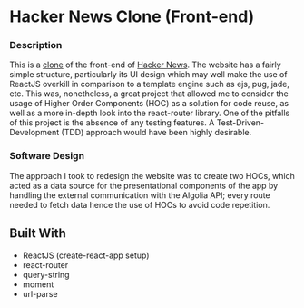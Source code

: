 # Hacker News Clone (Front-end)

### Description

This is a [clone](https://oneiromancy.github.io/hacker-news/) of the front-end of [Hacker News](https://news.ycombinator.com/). The website has a fairly simple structure, particularly its UI design which may well make the use of ReactJS overkill in comparison to a template engine such as ejs, pug, jade, etc. This was, nonetheless, a great project that allowed me to consider the usage of Higher Order Components (HOC) as a solution for code reuse, as well as a more in-depth look into the react-router library. One of the pitfalls of this project is the absence of any testing features. A Test-Driven-Development (TDD) approach would have been highly desirable.

### Software Design

The approach I took to redesign the website was to create two HOCs, which acted as a data source for the presentational components of the app by handling the external communication with the Algolia API; every route needed to fetch data hence the use of HOCs to avoid code repetition. 

## Built With

* ReactJS (create-react-app setup)
* react-router
* query-string
* moment
* url-parse
